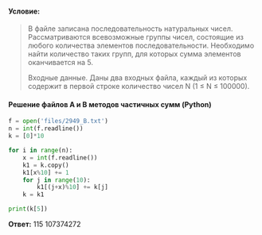 #### Условие:
> В файле записана последовательность натуральных чисел. Рассматриваются всевозможные группы чисел, состоящие из любого количества элементов последовательности. Необходимо найти количество таких групп, для которых сумма элементов оканчивается на 5.
> 
> Входные данные. Даны два входных файла, каждый из которых содержит в первой строке количество чисел N (1 ≤ N ≤ 100000).

#### Решение файлов A и B методов частичных сумм (Python)
```python
f = open('files/2949_B.txt')
n = int(f.readline())
k = [0]*10

for i in range(n):
    x = int(f.readline())
    k1 = k.copy()
    k1[x%10] += 1
    for j in range(10):
        k1[(j+x)%10] += k[j]
    k = k1

print(k[5])
```

**Ответ:** 115 107374272
